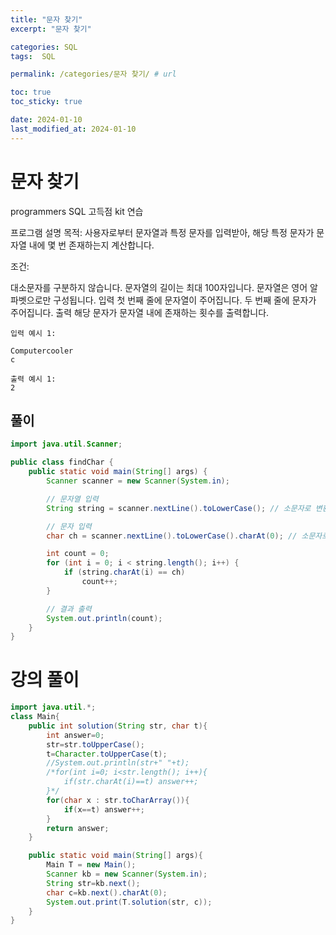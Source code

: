 ```yaml
---
title: "문자 찾기"
excerpt: "문자 찾기"

categories: SQL
tags:  SQL

permalink: /categories/문자 찾기/ # url

toc: true
toc_sticky: true

date: 2024-01-10
last_modified_at: 2024-01-10
---
```



# 문자 찾기

programmers SQL 고득점 kit 연습

프로그램 설명
목적: 사용자로부터 문자열과 특정 문자를 입력받아, 해당 특정 문자가 문자열 내에 몇 번 존재하는지 계산합니다.

조건:

대소문자를 구분하지 않습니다.
문자열의 길이는 최대 100자입니다.
문자열은 영어 알파벳으로만 구성됩니다.
입력
첫 번째 줄에 문자열이 주어집니다.
두 번째 줄에 문자가 주어집니다.
출력
해당 문자가 문자열 내에 존재하는 횟수를 출력합니다.
    
    입력 예시 1:
    
    Computercooler
    c
    
    출력 예시 1:
    2

## 풀이

```java
import java.util.Scanner;

public class findChar {
    public static void main(String[] args) {
        Scanner scanner = new Scanner(System.in);

        // 문자열 입력
        String string = scanner.nextLine().toLowerCase(); // 소문자로 변환

        // 문자 입력
        char ch = scanner.nextLine().toLowerCase().charAt(0); // 소문자로 변환, nextLine() 사용

        int count = 0;
        for (int i = 0; i < string.length(); i++) {
            if (string.charAt(i) == ch)
                count++;
        }

        // 결과 출력
        System.out.println(count);
    }
}
```

# 강의 풀이

```java
import java.util.*;
class Main{	
	public int solution(String str, char t){
		int answer=0;
		str=str.toUpperCase();
		t=Character.toUpperCase(t);
		//System.out.println(str+" "+t);
		/*for(int i=0; i<str.length(); i++){
			if(str.charAt(i)==t) answer++;
		}*/
		for(char x : str.toCharArray()){
			if(x==t) answer++;
		}
		return answer;
	}

	public static void main(String[] args){
		Main T = new Main();
		Scanner kb = new Scanner(System.in);
		String str=kb.next();
		char c=kb.next().charAt(0);
		System.out.print(T.solution(str, c));
	}
}
```
